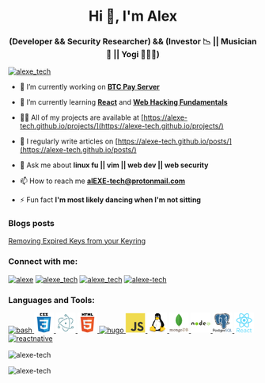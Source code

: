 <h1 align="center">Hi 👋, I'm Alex</h1>
<h3 align="center">(Developer && Security Researcher) && (Investor 📉 || Musician 🎹 || Yogi 🧘🏾‍♂️)</h3>

<p align="left"> <a href="https://twitter.com/alexe_tech" target="blank"><img src="https://img.shields.io/twitter/follow/alexe_tech?logo=twitter&style=for-the-badge" alt="alexe_tech" /></a> </p>

- 🔭 I’m currently working on [**BTC Pay Server**](https://github.com/btcpayserver)

- 🌱 I’m currently learning [**React**](https://www.youtube.com/watch?v=w7ejDZ8SWv8) and [**Web Hacking Fundamentals**](https://tryhackme.com/paths)
- 👨‍💻 All of my projects are available at [https://alexe-tech.github.io/projects/](https://alexe-tech.github.io/projects/)

- 📝 I regularly write articles on [https://alexe-tech.github.io/posts/](https://alexe-tech.github.io/posts/)

- 💬 Ask me about **linux fu || vim || web dev || web security**

- 📫 How to reach me **alEXE-tech@protonmail.com**

- ⚡ Fun fact **I'm most likely dancing when I'm not sitting**

### Blogs posts
<!-- BLOG-POST-LIST:START -->
[Removing Expired Keys from your Keyring](https://alexe-tech.github.io/posts/removing-expired-keys/)
<!-- BLOG-POST-LIST:END -->

<h3 align="left">Connect with me:</h3>
<p align="left">
<a href="https://codepen.io/alexe" target="blank"><img align="center" src="https://raw.githubusercontent.com/rahuldkjain/github-profile-readme-generator/master/src/images/icons/Social/codepen.svg" alt="alexe" height="30" width="40" /></a>
<a href="https://dev.to/alexe_tech" target="blank"><img align="center" src="https://raw.githubusercontent.com/rahuldkjain/github-profile-readme-generator/master/src/images/icons/Social/devto.svg" alt="alexe_tech" height="30" width="40" /></a>
<a href="https://twitter.com/alexe_tech" target="blank"><img align="center" src="https://raw.githubusercontent.com/rahuldkjain/github-profile-readme-generator/master/src/images/icons/Social/twitter.svg" alt="alexe_tech" height="30" width="40" /></a>
<a href="https://linkedin.com/in/alexe-tech" target="blank"><img align="center" src="https://raw.githubusercontent.com/rahuldkjain/github-profile-readme-generator/master/src/images/icons/Social/linked-in-alt.svg" alt="alexe-tech" height="30" width="40" /></a>
</p>

<h3 align="left">Languages and Tools:</h3>
<p align="left"> <a href="https://www.gnu.org/software/bash/" target="_blank" rel="noreferrer"> <img src="https://www.vectorlogo.zone/logos/gnu_bash/gnu_bash-icon.svg" alt="bash" width="40" height="40"/> </a> <a href="https://www.w3schools.com/css/" target="_blank" rel="noreferrer"> <img src="https://raw.githubusercontent.com/devicons/devicon/master/icons/css3/css3-original-wordmark.svg" alt="css3" width="40" height="40"/> </a> <a href="https://www.electronjs.org" target="_blank" rel="noreferrer"> <img src="https://raw.githubusercontent.com/devicons/devicon/master/icons/electron/electron-original.svg" alt="electron" width="40" height="40"/> </a> <a href="https://www.w3.org/html/" target="_blank" rel="noreferrer"> <img src="https://raw.githubusercontent.com/devicons/devicon/master/icons/html5/html5-original-wordmark.svg" alt="html5" width="40" height="40"/> </a> <a href="https://gohugo.io/" target="_blank" rel="noreferrer"> <img src="https://api.iconify.design/logos-hugo.svg" alt="hugo" width="40" height="40"/> </a> <a href="https://developer.mozilla.org/en-US/docs/Web/JavaScript" target="_blank" rel="noreferrer"> <img src="https://raw.githubusercontent.com/devicons/devicon/master/icons/javascript/javascript-original.svg" alt="javascript" width="40" height="40"/> </a> <a href="https://www.linux.org/" target="_blank" rel="noreferrer"> <img src="https://raw.githubusercontent.com/devicons/devicon/master/icons/linux/linux-original.svg" alt="linux" width="40" height="40"/> </a> <a href="https://www.mongodb.com/" target="_blank" rel="noreferrer"> <img src="https://raw.githubusercontent.com/devicons/devicon/master/icons/mongodb/mongodb-original-wordmark.svg" alt="mongodb" width="40" height="40"/> </a> <a href="https://nodejs.org" target="_blank" rel="noreferrer"> <img src="https://raw.githubusercontent.com/devicons/devicon/master/icons/nodejs/nodejs-original-wordmark.svg" alt="nodejs" width="40" height="40"/> </a> <a href="https://www.postgresql.org" target="_blank" rel="noreferrer"> <img src="https://raw.githubusercontent.com/devicons/devicon/master/icons/postgresql/postgresql-original-wordmark.svg" alt="postgresql" width="40" height="40"/> </a> <a href="https://reactjs.org/" target="_blank" rel="noreferrer"> <img src="https://raw.githubusercontent.com/devicons/devicon/master/icons/react/react-original-wordmark.svg" alt="react" width="40" height="40"/> </a> <a href="https://reactnative.dev/" target="_blank" rel="noreferrer"> <img src="https://reactnative.dev/img/header_logo.svg" alt="reactnative" width="40" height="40"/> </a> </p>

<p><img align="center" src="https://github-readme-stats.vercel.app/api/top-langs?username=alexe-tech&show_icons=true&locale=en&layout=compact" alt="alexe-tech" /></p>

<p><img align="center" src="https://github-readme-streak-stats.herokuapp.com/?user=alexe-tech&" alt="alexe-tech" /></p>

